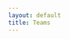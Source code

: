 ```yaml
---
layout: default
title: Teams
---
```

<!-- <a href="/sb-admin-jekyll/docs/services/events/" role="button" class="btn btn-success btn-large">< Back to Events</a> -->
